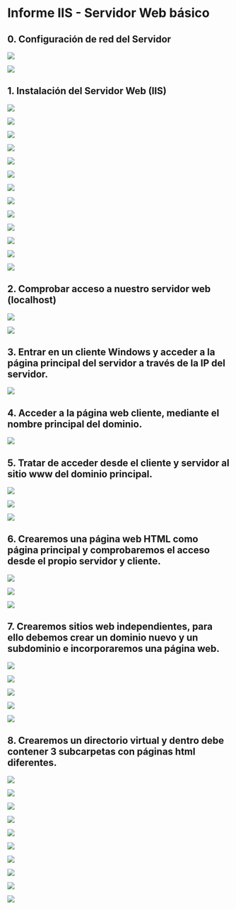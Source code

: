 # **Informe IIS - Servidor Web básico**

## **0. Configuración de red del Servidor**

![](img/001.png)

![](img/002.png)

## **1. Instalación del Servidor Web (IIS)**

![](img/003.png)

![](img/004.png)

![](img/005.png)

![](img/006.png)

![](img/007.png)

![](img/008.png)

![](img/009.png)

![](img/010.png)

![](img/011.png)

![](img/012.png)

![](img/015.png)

![](img/016.png)

![](img/017.png)

## **2. Comprobar acceso a nuestro servidor web (localhost)**

![](img/013.png)

![](img/020.png)

## **3. Entrar en un cliente Windows y acceder a la página principal del servidor a través de la IP del servidor.**

![](img/025.png)

## **4. Acceder a la página web cliente, mediante el nombre principal del dominio.**

![](img/024.png)

## **5. Tratar de acceder desde el cliente y servidor al sitio www del dominio principal.**

![](img/026.png)

![](img/027.png)

![](img/023.png)

## **6. Crearemos una página web HTML como página principal y comprobaremos el acceso desde el propio servidor y cliente.**

![](img/038.png)

![](img/039.png)

![](img/040.png)


## **7. Crearemos sitios web independientes, para ello debemos crear un dominio nuevo y un subdominio e incorporaremos una página web.**

![](img/055.png)

![](img/046.png)

![](img/045.png)

![](img/047.png)

![](img/044.png)

## **8. Crearemos un directorio virtual y dentro debe contener 3 subcarpetas con páginas html diferentes.**

![](img/057.png)

![](img/058.png)

![](img/059.png)

![](img/048.png)

![](img/056.png)

![](img/050.png)

![](img/051.png)

![](img/052.png)

![](img/053.png)

![](img/054.png)
